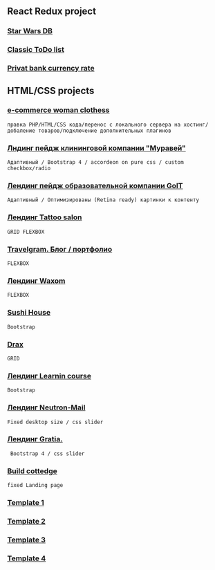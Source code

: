## React Redux project

### [Star Wars DB](https://startwars-cyberspacedk.surge.sh/)

### [Classic ToDo list](https://todo-cyberspacedk.surge.sh/)

### [Privat bank currency rate](https://privat-cyberspacedk.surge.sh/)

## HTML/CSS projects 

### [e-commerce woman clothess](http://top-look.com.ua)
```
правка PHP/HTML/CSS кода/перенос с локального сервера на хостинг/добаление товаров/подключение дополнительных плагинов
```
### [Лндинг пейдж клининговой компании  "Муравей"](https://cyberspacedk.github.io/Clearing-Company-Ant/)
```
Адаптивный / Bootstrap 4 / accordeon on pure css / custom checkbox/radio
```
### [Лендинг пейдж образовательной компании GoIT](https://cyberspacedk.github.io/GoIT-Landng/)
```
Адаптивный / Оптимизированы (Retina ready) картинки к контенту
```
### [Лендинг Tattoo salon](https://cyberspacedk.github.io/Ink-Tattoo/)
```
GRID FLEXBOX
```
### [Travelgram. Блог / портфолио](https://cyberspacedk.github.io/Travelgram/)
```
FLEXBOX
```
### [Лендинг Waxom](https://cyberspacedk.github.io/Collaborate/index.html)
```
FLEXBOX
```
### [Sushi House](https://cyberspacedk.github.io/My-old-training-work/sushi-house/)
```
Bootstrap 
```
### [Drax](https://cyberspacedk.github.io/Darx/)
```
GRID
```
### [Лендинг Learnin course](https://cyberspacedk.github.io/My-old-training-work/learning-course/)
```
Bootstrap 
```
### [Лендинг Neutron-Mail](https://cyberspacedk.github.io/Neutron-Mail/)
```
Fixed desktop size / css slider
```
### [Лендинг Gratia.](https://cyberspacedk.github.io/Gratia/)
```
 Bootstrap 4 / css slider 
```
### [Build cottedge](https://cyberspacedk.github.io/My-old-training-work/build-cottedge/)
```
fixed Landing page 
```
### [Template 1](https://cyberspacedk.github.io/goit-fe-course/module-11/)

### [Template 2](https://cyberspacedk.github.io/goit-fe-course/module-9/)

### [Template 3](https://cyberspacedk.github.io/goit-fe-course/module-7/)

### [Template 4](https://cyberspacedk.github.io/goit-fe-course/module-5/)









 
